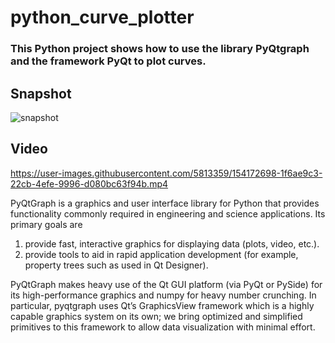 # python_curve_plotter

### This Python project shows how to use the library PyQtgraph and the framework PyQt to plot curves.

## Snapshot

![snapshot](https://user-images.githubusercontent.com/5813359/154171025-a3e7efe4-5717-403f-8423-79485ed22313.png)

## Video

https://user-images.githubusercontent.com/5813359/154172698-1f6ae9c3-22cb-4efe-9996-d080bc63f94b.mp4


PyQtGraph is a graphics and user interface library for Python that provides functionality commonly required in engineering and science applications. Its primary goals are 
1) provide fast, interactive graphics for displaying data (plots, video, etc.). 
2) provide tools to aid in rapid application development (for example, property trees such as used in Qt Designer).

PyQtGraph makes heavy use of the Qt GUI platform (via PyQt or PySide) for its high-performance graphics and numpy for heavy number crunching. In particular, pyqtgraph uses Qt’s GraphicsView framework which is a highly capable graphics system on its own; we bring optimized and simplified primitives to this framework to allow data visualization with minimal effort.

